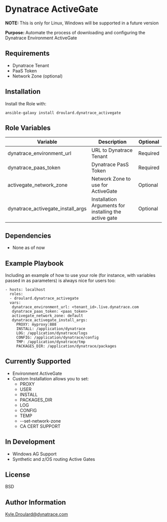 Dynatrace ActiveGate
=========
<strong>NOTE: </strong> This is only for Linux, Windows will be supported in a future version

<strong>Purpose: </strong> Automate the process of downloading and configuring the Dynatrace Environment ActiveGate

Requirements
------------
+ Dynatrace Tenant
+ PaaS Token 
+ Network Zone (optional)

Installation
------------
Install the Role with: 
```
ansible-galaxy install droulard.dynatrace_activegate
```

Role Variables
--------------
| Variable      | Description | Optional |
| ----------- | ----------- | ----------- |
| dynatrace_environment_url      | URL to Dynatrace Tenant | Required |
| dynatrace_paas_token   | Dynatrace PasS Token        | Required |
| activegate_network_zone   | Network Zone to use for ActiveGate        | Optional |
| dynatrace_activegate_install_args   | Installation Arguments for installing the active gate    | Optional |


Dependencies
------------
+ None as of now



Example Playbook
----------------

Including an example of how to use your role (for instance, with variables passed in as parameters) is always nice for users too:

    - hosts: localhost
      roles:
      - droulard.dynatrace_activegate
      vars: 
       dynatrace_environment_url: <tenant_id>.live.dynatrace.com
       dynatrace_paas_token: <paas_token>
       activegate_network_zone: default
       dynatrace_activegate_install_args:
         PROXY: myproxy:888
         INSTALL: /application/dynatrace
         LOG: /application/dynatrace/logs
         CONFIG: /application/dynatrace/config
         TMP: /application/dynatrace/tmp
         PACKAGES_DIR: /application/dynatrace/packages

Currently Supported
---
+ Environment ActiveGate
+ Custom Installation allows you to set:
    + PROXY
    + USER
    + INSTALL
    + PACKAGES_DIR
    + LOG
    + CONFIG
    + TEMP
    + --set-network-zone
    + CA CERT SUPPORT

In Development
---
+ Windows AG Support
+ Synthetic and z/OS routing Active Gates


License
-------

BSD

Author Information
------------------

Kyle.Droulard@dynatrace.com
